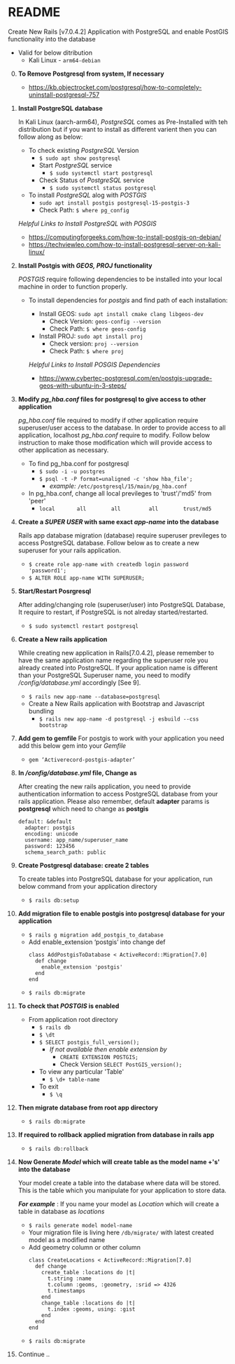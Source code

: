 # README

Create New Rails [v7.0.4.2] Application with PostgreSQL and enable PostGIS functionality into the database
  - Valid for below ditribution
    - Kali Linux - ```arm64-debian```

0.	**To Remove Postgresql from system, If necessary**
    - https://kb.objectrocket.com/postgresql/how-to-completely-uninstall-postgresql-757

1.	**Install PostgreSQL database**

    In Kali Linux (aarch-arm64), *PostgreSQL*  comes as Pre-Installed with teh distribution but if you want to install as different varient then you can follow along as below:

    - To check existing *PostgreSQL* Version
      - ```$ sudo apt show postgresql```
      - Start *PostgreSQL* service
        - ```$ sudo systemctl start postgresql```
      - Check Status of *PostgreSQL* service
        - ```$ sudo systemctl status postgresql```
    - To install *PostgreSQL* alog with *POSTGIS*
      - ```sudo apt install postgis postgresql-15-postgis-3```
      -	Check Path:  ```$ where pg_config```
    
    *Helpful Links to Install PostgreSQL with POSGIS*
      - https://computingforgeeks.com/how-to-install-postgis-on-debian/
      - https://techviewleo.com/how-to-install-postgresql-server-on-kali-linux/

2.	**Install Postgis with *GEOS, PROJ* functionality**

    *POSTGIS* require following dependencies to be installed into your local machine in order to function properly.

    - To install dependencies for *postgis* and find path of each installation:
      - Install GEOS: ```sudo apt install cmake clang libgeos-dev```
        - Check Version: ```geos-config --version```
        -	Check Path: ```$ where geos-config```
      - Install PROJ: ```sudo apt install proj```
        - Check version: ```proj --version```
        -	Check Path: ```$ where proj```
    
      *Helpful Links to Install POSGIS Dependencies*
        - https://www.cybertec-postgresql.com/en/postgis-upgrade-geos-with-ubuntu-in-3-steps/

3.	**Modify *pg_hba.conf* files for postgresql to give access to other application**

    *pg_hba.conf* file required to modify if other application require superuser/user access to the database. In order to provide access to all application, localhost *pg_hba.conf* require to modify. Follow below instruction to make those modification which will provide access to other application as necessary.

    - To find pg_hba.conf for postgresql
      - ```$ sudo -i -u postgres```
      - ```$ psql -t -P format=unaligned -c 'show hba_file';```
        - *example:* ```/etc/postgresql/15/main/pg_hba.conf```
    - In pg_hba.conf, change all local previleges to 'trust'/'md5' from 'peer'
      - ```local       all        all         all        trust/md5```

4.	**Create a *SUPER USER* with same exact *app-name* into the database**

    Rails app database migration (database) require superuser previleges to access PostgreSQL database. Follow below as to create a new superuser for your rails application.

    - ```$ create role app-name with createdb login password 'password1';```
    - ```$ ALTER ROLE app-name WITH SUPERUSER;```

6.	**Start/Restart Posrgresql**

    After adding/changing role (superuser/user) into PostgreSQL Database, It require to restart, if PostgreSQL is not alreday started/restarted.

    - ```$ sudo systemctl restart postgresql```

7.	**Create a New rails application**

    While creating new application in Rails[7.0.4.2], please remember to have the same application name regarding the superuser role you already created into PostgreSQL. If your application name is different than your PostgreSQL Superuser name, you need to modify */config/database.yml* accordingly [See 9].

    - ```$ rails new app-name --database=postgresql```
    - Create a New Rails application with Bootstrap and Javascript bundling
      - ```$ rails new app-name -d postgresql -j esbuild --css bootstrap```

8.	**Add gem to gemfile**
    For postgis to work with your application you need add this below gem into your *Gemfile*
    - ```gem ‘Activerecord-postgis-adapter’```

9.	**In */config/database.yml* file, Change as**

    After creating the new rails application, you need to provide authentication information to access PostgreSQL database from your rails application. Please also remember, default **adapter** params is **postgresql** which need to change as **postgis**

      ```
      default: &default
        adapter: postgis
        encoding: unicode
        username: app_name/superuser_name
        password: 123456
        schema_search_path: public
      ```

10.	**Create Postgresql database: create 2 tables**

    To create tables into PostgreSQL database for your application, run below command from your application directory
    - ```$ rails db:setup```

11.	**Add migration file to enable postgis into postgresql database for your application**

    - ```$ rails g migration add_postgis_to_database```
    - Add enable_extension ‘postgis’ into change def
      ```
      class AddPostgisToDatabase < ActiveRecord::Migration[7.0]
        def change
          enable_extension 'postgis'
        end
      end
      ```
    - ```$ rails db:migrate```

12. **To check that *POSTGIS* is enabled**
    - From application root directory
      - ```$ rails db```
      - ```$ \dt```
      - ```$ SELECT postgis_full_version();```
        - *If not available then enable extension by*
          - ```CREATE EXTENSION POSTGIS;```
          - Check Version ```SELECT PostGIS_version();```
      - To view any particular 'Table'
        - ```$ \d+ table-name```
      - To exit
        - ```$ \q```

12.	**Then migrate database from root app directory**
    - ```$ rails db:migrate```

13. **If required to rollback applied migration from database in rails app**
    - ```$ rails db:rollback```

14.	**Now Generate *Model* which will create table as the model name +'s' into the database**

    Your model create a table into the database where data will be stored. This is the table which you manipulate for your application to store data.

    ***For example*** : If you name your model as *Location* which will create a table in database as *locations*
    - ```$ rails generate model model-name```
    - Your migration file is living here ```/db/migrate/``` with latest created model as a modified name
    - Add geometry column or other column
      ```
      class CreateLocations < ActiveRecord::Migration[7.0]
        def change
          create_table :locations do |t|
            t.string :name
            t.column :geoms, :geometry, :srid => 4326
            t.timestamps
          end
          change_table :locations do |t|
            t.index :geoms, using: :gist
          end
        end
      end
      ```
    - ```$ rails db:migrate```

15.	Continue ..


